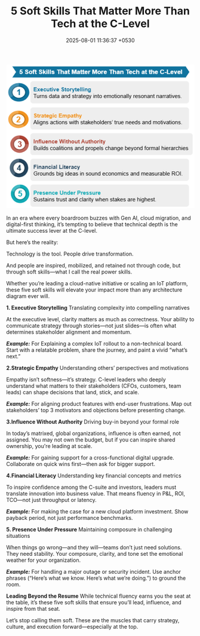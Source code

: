 ﻿---
layout: post
comments: true
IDENTIFIER: Leadership 
title:  "5 Soft Skills That Matter More Than Tech at the C-Level"
description: CTO | MBA | Innovation
date:   2025-08-01 11:36:37 +0530
categories: CTO
---
![Soft Skills](/assets/softskill.png)

In an era where every boardroom buzzes with Gen AI, cloud migration, and digital-first thinking, it’s tempting to believe that technical depth is the ultimate success lever at the C-level.

But here’s the reality:

Technology is the tool. People drive transformation.

And people are inspired, mobilized, and retained not through code, but through soft skills—what I call the real power skills.

Whether you’re leading a cloud-native initiative or scaling an IoT platform, these five soft skills will elevate your impact more than any architecture diagram ever will.

**1. Executive Storytelling**
Translating complexity into compelling narratives

At the executive level, clarity matters as much as correctness. Your ability to communicate strategy through stories—not just slides—is often what determines stakeholder alignment and momentum.

***Example:*** For Explaining a complex IoT rollout to a non-technical board.
Start with a relatable problem, share the journey, and paint a vivid “what’s next.”

**2.Strategic Empathy**
Understanding others’ perspectives and motivations

Empathy isn’t softness—it’s strategy. C-level leaders who deeply understand what matters to their stakeholders (CFOs, customers, team leads) can shape decisions that land, stick, and scale.

***Example:*** For aligning product features with end-user frustrations.
Map out stakeholders’ top 3 motivators and objections before presenting change.

**3.Influence Without Authority**
Driving buy-in beyond your formal role

In today’s matrixed, global organizations, influence is often earned, not assigned. You may not own the budget, but if you can inspire shared ownership, you're leading at scale.

***Example:*** For gaining support for a cross-functional digital upgrade.
Collaborate on quick wins first—then ask for bigger support.

**4.Financial Literacy**
Understanding key financial concepts and metrics

To inspire confidence among the C-suite and investors, leaders must translate innovation into business value. That means fluency in P&L, ROI, TCO—not just throughput or latency.

***Example:*** For making the case for a new cloud platform investment.
Show payback period, not just performance benchmarks.

**5. Presence Under Pressure**
Maintaining composure in challenging situations

When things go wrong—and they will—teams don’t just need solutions. They need stability. Your composure, clarity, and tone set the emotional weather for your organization.

***Example:*** For handling a major outage or security incident.
 Use anchor phrases (“Here’s what we know. Here’s what we’re doing.”) to ground the room.

**Leading Beyond the Resume**
While technical fluency earns you the seat at the table, it’s these five soft skills that ensure you’ll lead, influence, and inspire from that seat.

Let’s stop calling them soft. These are the muscles that carry strategy, culture, and execution forward—especially at the top.

